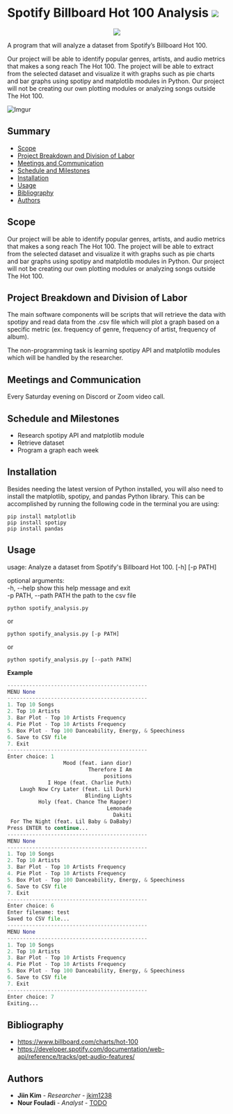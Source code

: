 # Spotify Billboard Hot 100 Analysis [![](https://img.shields.io/badge/python-3.9+-blue.svg)](https://www.python.org/downloads/)

<p align="center">
  <img src="https://imgur.com/6Mexw7E.png" />
</p>

A program that will analyze a dataset from Spotify’s Billboard Hot 100.

Our project will be able to identify popular genres, artists, and audio metrics that makes a song reach The Hot 100. The project will be able to extract from the selected dataset and visualize it with graphs such as pie charts and bar graphs using spotipy and matplotlib modules in Python. Our project will not be creating our own plotting modules or analyzing songs outside The Hot 100.

![Imgur](https://imgur.com/zl25v2f.png)

## Summary

  - [Scope](#scope)
  - [Project Breakdown and Division of Labor](#project-breakdown-and-division-of-labor)
  - [Meetings and Communication](#meetings-and-communication)
  - [Schedule and Milestones](#schedule-and-milestones)
  - [Installation](#installation)
  - [Usage](#usage)
  - [Bibliography](#bibliography)
  - [Authors](#authors)

## Scope

Our project will be able to identify popular genres, artists, and audio metrics that makes a song reach The Hot 100. The project will be able to extract from the selected dataset and visualize it with graphs such as pie charts and bar graphs using spotipy and matplotlib modules in Python. Our project will not be creating our own plotting modules or analyzing songs outside The Hot 100.

## Project Breakdown and Division of Labor

The main software components will be scripts that will retrieve the data with spotipy and read data from the .csv file which will plot a graph based on a specific metric (ex. frequency of genre, frequency of artist, frequency of album).

The non-programming task is learning spotipy API and matplotlib modules which will be handled by the researcher.

## Meetings and Communication

Every Saturday evening on Discord or Zoom video call.

## Schedule and Milestones

  - Research spotipy API and matplotlib module
  - Retrieve dataset
  - Program a graph each week
  
## Installation

Besides needing the latest version of Python installed, you will also need to install the matplotlib, spotipy, and pandas Python library. This can be accomplished by running the following code in the terminal you are using:

```
pip install matplotlib
pip install spotipy
pip install pandas
```

## Usage

usage: Analyze a dataset from Spotify's Billboard Hot 100. [-h] [-p PATH]

optional arguments:  
  -h, --help            show this help message and exit  
  -p PATH, --path PATH  the path to the csv file

```
python spotify_analysis.py
```
or
```
python spotify_analysis.py [-p PATH]
```
or
```
python spotify_analysis.py [--path PATH]
```

**Example**

```python
---------------------------------------------
MENU None
---------------------------------------------
1. Top 10 Songs
2. Top 10 Artists
3. Bar Plot - Top 10 Artists Frequency
4. Pie Plot - Top 10 Artists Frequency
5. Box Plot - Top 100 Danceability, Energy, & Speechiness
6. Save to CSV file
7. Exit
---------------------------------------------
Enter choice: 1
                  Mood (feat. iann dior)
                          Therefore I Am
                               positions
             I Hope (feat. Charlie Puth)
    Laugh Now Cry Later (feat. Lil Durk)
                         Blinding Lights
          Holy (feat. Chance The Rapper)
                                Lemonade
                                  Dakiti
 For The Night (feat. Lil Baby & DaBaby)
Press ENTER to continue...
---------------------------------------------
MENU None
---------------------------------------------
1. Top 10 Songs
2. Top 10 Artists
3. Bar Plot - Top 10 Artists Frequency
4. Pie Plot - Top 10 Artists Frequency
5. Box Plot - Top 100 Danceability, Energy, & Speechiness
6. Save to CSV file
7. Exit
---------------------------------------------
Enter choice: 6
Enter filename: test
Saved to CSV file...
---------------------------------------------
MENU None
---------------------------------------------
1. Top 10 Songs
2. Top 10 Artists
3. Bar Plot - Top 10 Artists Frequency
4. Pie Plot - Top 10 Artists Frequency
5. Box Plot - Top 100 Danceability, Energy, & Speechiness
6. Save to CSV file
7. Exit
---------------------------------------------
Enter choice: 7
Exiting...
```

## Bibliography

  - https://www.billboard.com/charts/hot-100
  - https://developer.spotify.com/documentation/web-api/reference/tracks/get-audio-features/

## Authors

  - **Jiin Kim** - *Researcher* -
    [jkim1238](https://github.com/jkim1238)
  - **Nour Fouladi** - *Analyst* -
    [TODO](https://github.com/jkim1238)
